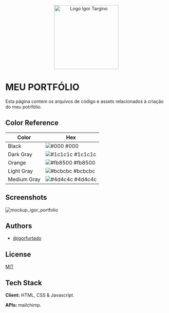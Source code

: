 <p align="center">
  <img style="width: 200px;" src="https://user-images.githubusercontent.com/70289587/139701362-556d03d9-6dc0-4dcb-9daa-d0fb6b43c52b.png" alt="Logo Igor Targino"/>
</p>


# MEU PORTFÓLIO

Esta página contem os arquivos de código e assets relacionados à criação do meu potrfólio.

## Color Reference

| Color             | Hex                                                                |
| ----------------- | ------------------------------------------------------------------ |
| Black | ![#000](https://via.placeholder.com/10/000?text=+) #000 |
| Dark Gray | ![#1c1c1c](https://via.placeholder.com/10/1c1c1c?text=+) #1c1c1c |
| Orange | ![#fb8500](https://via.placeholder.com/10/fb8500?text=+) #fb8500 |
| Light Gray | ![#bcbcbc](https://via.placeholder.com/10/bcbcbc?text=+) #bcbcbc |
| Medium Gray | ![#4d4c4c](https://via.placeholder.com/10/4d4c4c?text=+) #4d4c4c |


## Screenshots

![mockup_igor_portfolio](https://user-images.githubusercontent.com/70289587/137596357-18d31120-06c8-4225-a0c7-177ca3f83fd5.png)

  
## Authors

- [@igorfurtado](https://github.com/igorfurtado)

  
## License

[MIT](https://choosealicense.com/licenses/mit/)

  
## Tech Stack

**Client:** HTML, CSS & Javascript.

**APIs:** mailchimp.

  
